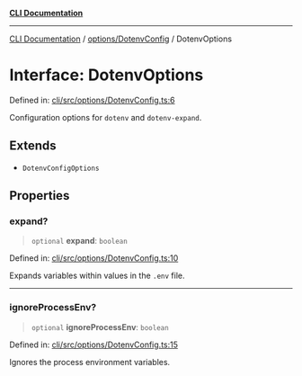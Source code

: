 [**CLI Documentation**](../../../README.md)

***

[CLI Documentation](../../../README.md) / [options/DotenvConfig](../README.md) / DotenvOptions

# Interface: DotenvOptions

Defined in: [cli/src/options/DotenvConfig.ts:6](https://github.com/stonemjs/cli/blob/ae332002b2560de84ae3a35accc1d91282bd1543/src/options/DotenvConfig.ts#L6)

Configuration options for `dotenv` and `dotenv-expand`.

## Extends

- `DotenvConfigOptions`

## Properties

### expand?

> `optional` **expand**: `boolean`

Defined in: [cli/src/options/DotenvConfig.ts:10](https://github.com/stonemjs/cli/blob/ae332002b2560de84ae3a35accc1d91282bd1543/src/options/DotenvConfig.ts#L10)

Expands variables within values in the `.env` file.

***

### ignoreProcessEnv?

> `optional` **ignoreProcessEnv**: `boolean`

Defined in: [cli/src/options/DotenvConfig.ts:15](https://github.com/stonemjs/cli/blob/ae332002b2560de84ae3a35accc1d91282bd1543/src/options/DotenvConfig.ts#L15)

Ignores the process environment variables.
